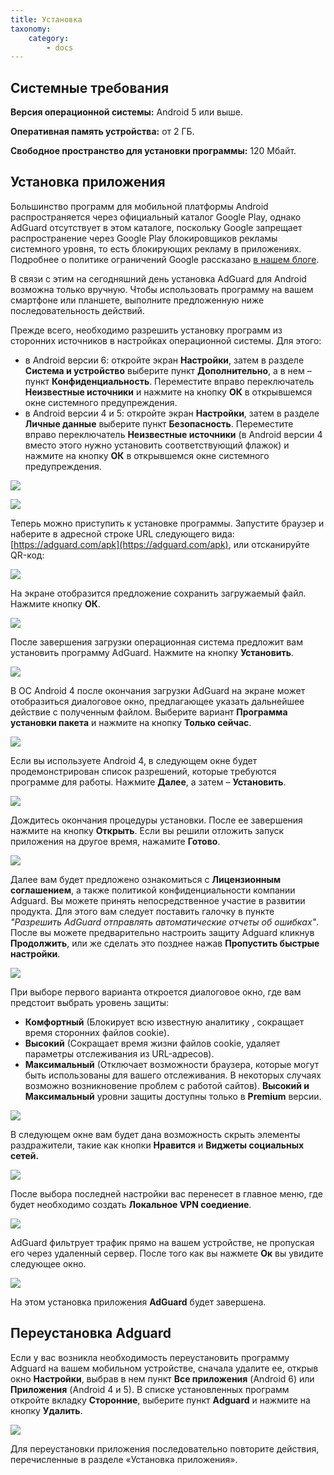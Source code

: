 ```yaml
---
title: Установка
taxonomy:
    category:
        - docs
---
```


## Системные требования
**Версия операционной системы:** Android 5 или выше.

**Оперативная память устройства:** от 2 ГБ.

**Свободное пространство для установки программы:** 120 Мбайт.

## Установка приложения
Большинство программ для мобильной платформы Android распространяется через официальный каталог Google Play, однако AdGuard отсутствует в этом каталоге, поскольку Google запрещает распространение через Google Play блокировщиков рекламы системного уровня, то есть блокирующих рекламу в приложениях. Подробнее о политике ограничений Google рассказано [в нашем блоге](https://blog.adguard.com/ru/google-udalil-adguard-dlya-android-iz-play-store/).

В связи с этим на сегодняшний день установка AdGuard для Android возможна только вручную. Чтобы использовать программу на вашем смартфоне или планшете, выполните предложенную ниже последовательность действий.

Прежде всего, необходимо разрешить установку программ из сторонних источников в настройках операционной системы. Для этого:

* в Android версии 6: откройте экран **Настройки**, затем в разделе **Система и устройство** выберите пункт **Дополнительно**, а в нем – пункт **Конфиденциальность**. Переместите вправо переключатель **Неизвестные источники** и нажмите на кнопку **ОК** в открывшемся окне системного предупреждения.
* в Android версии 4 и 5: откройте экран **Настройки**, затем в разделе **Личные данные** выберите пункт **Безопасность**. Переместите вправо переключатель **Неизвестные источники** (в Android версии 4 вместо этого нужно установить соответствующий флажок) и нажмите на кнопку **ОК** в открывшемся окне системного предупреждения.

![](Screenshot_2016-12-08-14-21-56-879_com.android.settings.png?cropResize=400,600)

![](Screenshot_2016-12-08-14-45-42.png?cropResize=400,600)

Теперь можно приступить к установке программы. Запустите браузер и наберите в адресной строке URL следующего вида: [https://adguard.com/apk](https://adguard.com/apk), или отсканируйте QR-код:

![](qrcode_android_apk.png)

На экране отобразится предложение сохранить загружаемый файл. Нажмите кнопку **ОК**.

![](browser2.png?cropResize=400,600)

После завершения загрузки операционная система предложит вам установить программу AdGuard. Нажмите на кнопку **Установить**.

![](Screenshot_2016-12-08-14-52-30-798_com.google.android.packageinstaller.png?cropResize=400,600)

В ОС Android 4 после окончания загрузки AdGuard на экране может отобразиться диалоговое окно, предлагающее указать дальнейшее действие с полученным файлом. Выберите вариант **Программа установки пакета** и нажмите на кнопку **Только сейчас**.

![](Screenshot_2016-12-08-14-58-32.png?cropResize=400,600)

Если вы используете Android 4, в следующем окне будет продемонстрирован список разрешений, которые требуются программе для работы. Нажмите **Далее**, а затем – **Установить**.


![](Screenshot_2016-12-08-15-00-21.png?cropResize=400,600)

Дождитесь окончания процедуры установки. После ее завершения нажмите на кнопку **Открыть**. Если вы решили отложить запуск приложения на другое время, нажамите **Готово**.

<img src="https://cdn.adguard.com/public/Adguard/kb/newscreenshots/Ru/Android3.1/installdoneRu.png" />

Далее вам будет предложено ознакомиться с **Лицензионным соглашением**, а также политикой конфиденциальности компании Adguard. 
Вы можете принять непосредственное участие в развитии продукта. 
Для этого вам следует поставить галочку в пункте *"Разрешить AdGuard отправлять автоматические отчеты об ошибках"*.
После вы можете предварительно настроить защиту Adguard кликнув **Продолжить**, или же сделать это позднее нажав **Пропустить быстрые настройки**. 

<img src="https://cdn.adguard.com/public/Adguard/kb/newscreenshots/Ru/Android3.1/installmainRu.png" />

При выборе первого варианта откроется диалоговое окно, где вам предстоит выбрать уровень защиты: 
- **Комфортный** (Блокирует всю известную аналитику , сокращает время сторонних файлов cookie).
- **Высокий** (Сокращает время жизни файлов cookie, удаляет параметры отслеживания из URL-адресов).
- **Максимальный** (Отключает возможности браузера, которые могут быть использованы для вашего отслеживания. В некоторых случаях возможно возникновение проблем с работой сайтов).
**Высокий и Максимальный** уровни защиты доступны только в **Premium** версии.

<img src="https://cdn.adguard.com/public/Adguard/kb/newscreenshots/Ru/Android3.1/installpersonaldataRu.png" />

В следующем окне вам будет дана возможность скрыть элементы раздражители, такие как кнопки **Нравится** и **Виджеты социальных сетей.**

<img src="https://cdn.adguard.com/public/Adguard/kb/newscreenshots/Ru/Android3.1/installannoyancesRu.png" />

После выбора последней настройки вас перенесет в главное меню, где будет необходимо создать **Локальное VPN соедиение**. 

<img src="https://cdn.adguard.com/public/Adguard/kb/newscreenshots/Ru/Android3.1/warninglocalvpnRu.png" />

AdGuard фильтрует трафик прямо на вашем устройстве, не пропуская его через удаленный сервер. После того как вы нажмете **Ок** вы увидите следующее окно.

<img src="https://cdn.adguard.com/public/Adguard/kb/newscreenshots/Ru/Android3.1/vpnRu.png" />

На этом установка приложения **AdGuard** будет завершена.

<a name="uninstall"></a>
## Переустановка Аdguard

Если у вас возникла необходимость переустановить программу Аdguard на вашем мобильном устройстве, сначала удалите ее, открыв окно **Настройки**, выбрав в нем пункт **Все приложения** (Android 6) или **Приложения** (Android 4 и 5). В списке установленных программ откройте вкладку **Сторонние**, выберите пункт **Аdguard** и нажмите на кнопку **Удалить**.

![](Screenshot_2016-12-08-15-08-00-009_com.android.settings.png?cropResize=400,600)

Для переустановки приложения последовательно повторите действия, перечисленные в разделе «Установка приложения».

